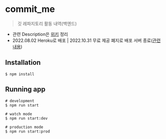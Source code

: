 # commit_me

> 깃 레파지토리 활동 내역(백엔드)

- 관련 Description은 [위키](https://github.com/ije90s/commit_me/wiki) 정리
- 2022.08.02 Heroku로 배포 | 2022.10.31 무료 제공 폐지로 배포 서버 종료([관련내용](https://blog.heroku.com/next-chapter))

## Installation

```
$ npm install
```

## Running app

```
# development
$ npm run start

# watch mode
$ npm run start:dev

# production mode
$ npm run start:prod
```
